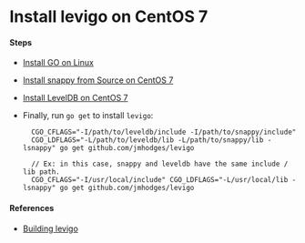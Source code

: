 # Install levigo on CentOS 7

#### Steps
* [Install GO on Linux](https://github.com/northbright/Notes/blob/master/Golang/Install/Install_GO_on_Linux.md)

* [Install snappy from Source on CentOS 7](install-snappy-from-source-on-centos-7.md)

* [Install LevelDB on CentOS 7](https://github.com/northbright/Notes/blob/master/leveldb/install-leveldb-on-centos-7.md)

* Finally, run `go get` to install `levigo`:  

        CGO_CFLAGS="-I/path/to/leveldb/include -I/path/to/snappy/include"
        CGO_LDFLAGS="-L/path/to/leveldb/lib -L/path/to/snappy/lib -lsnappy" go get github.com/jmhodges/levigo

        // Ex: in this case, snappy and leveldb have the same include / lib path.
        CGO_CFLAGS="-I/usr/local/include" CGO_LDFLAGS="-L/usr/local/lib -lsnappy" go get github.com/jmhodges/levigo

#### References
* [Building levigo](https://github.com/jmhodges/levigo#building)

